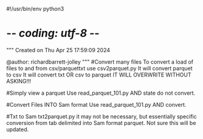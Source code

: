 #!/usr/bin/env python3
# -*- coding: utf-8 -*-
"""
Created on Thu Apr 25 17:59:09 2024

@author: richardbarrett-jolley
"""
#Convert many files
To convert a load of files to and from csv/parquettxt use
csv2parquet.py
It will convert parquet to csv
It will convert txt OR csv to parquet
IT WILL OVERWRITE WITHOUT ASKING!!!

#Simply view a parquet
Use read_parquet_101.py AND state do not convert.

#Convert Files INTO Sam format
Use read_parquet_101.py AND convert.

#Txt to Sam
txt2parquet.py it may not be necessary, but essentially specific conversion 
from tab delimited into Sam format parquet.
Not sure this will be updated.